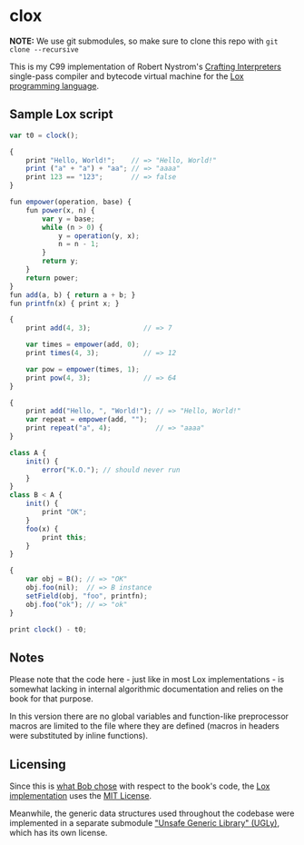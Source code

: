 # clox

**NOTE:** We use git submodules, so make sure to clone this repo with `git clone --recursive`

This is my C99 implementation of Robert Nystrom's [Crafting Interpreters](http://www.craftinginterpreters.com/) single-pass compiler and bytecode virtual machine for the [Lox programming language](https://www.craftinginterpreters.com/the-lox-language.html).


## Sample Lox script

```js
var t0 = clock();

{
	print "Hello, World!";    // => "Hello, World!"
	print ("a" + "a") + "aa"; // => "aaaa"
	print 123 == "123";       // => false
}

fun empower(operation, base) {
	fun power(x, n) {
		var y = base;
		while (n > 0) {
			y = operation(y, x);
			n = n - 1;
		}
		return y;
	}
	return power;
}
fun add(a, b) { return a + b; }
fun printfn(x) { print x; }

{
	print add(4, 3);             // => 7

	var times = empower(add, 0);
	print times(4, 3);           // => 12

	var pow = empower(times, 1);
	print pow(4, 3);             // => 64
}

{
	print add("Hello, ", "World!"); // => "Hello, World!"
	var repeat = empower(add, "");
	print repeat("a", 4);           // => "aaaa"
}

class A {
	init() {
		error("K.O."); // should never run
	}
}
class B < A {
	init() {
		print "OK";
	}
	foo(x) {
		print this;
	}
}

{
	var obj = B(); // => "OK"
	obj.foo(nil);  // => B instance
	setField(obj, "foo", printfn);
	obj.foo("ok"); // => "ok"
}

print clock() - t0;
```


## Notes

Please note that the code here - just like in most Lox implementations - is somewhat lacking in internal algorithmic documentation and relies on the book for that purpose.

In this version there are no global variables and function-like preprocessor macros are limited to the file where they are defined (macros in headers were substituted by inline functions).


## Licensing

Since this is [what Bob chose](https://github.com/munificent/craftinginterpreters/blob/master/LICENSE) with respect to the book's code, the [Lox implementation](lox/) uses the [MIT License](LICENSE.txt).

Meanwhile, the generic data structures used throughout the codebase were implemented in a separate submodule ["Unsafe Generic Library" (UGLy)](https://gitlab.com/baioc/UGLy), which has its own license.
